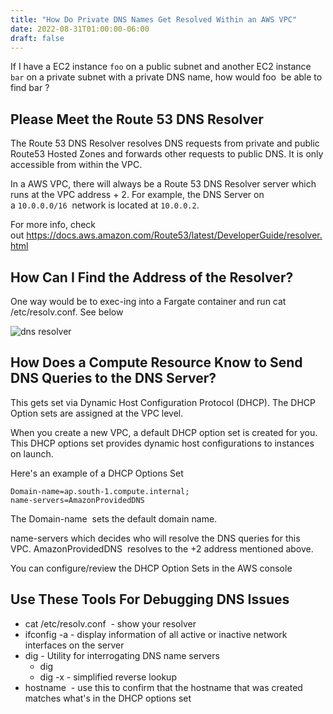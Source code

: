 ```yaml
---
title: "How Do Private DNS Names Get Resolved Within an AWS VPC"
date: 2022-08-31T01:00:00-06:00
draft: false
---
```


If I have a EC2 instance `foo` on a public subnet and another EC2 instance `bar` on a private subnet with a private DNS name, how would foo  be able to find bar ?

## Please Meet the Route 53 DNS Resolver

The Route 53 DNS Resolver resolves DNS requests from private and public Route53 Hosted Zones and forwards other requests to public DNS. It is only accessible from within the VPC.

In a AWS VPC, there will always be a Route 53 DNS Resolver server which runs at the VPC address + 2. For example, the DNS Server on a `10.0.0.0/16`  network is located at `10.0.0.2`.

For more info, check out <https://docs.aws.amazon.com/Route53/latest/DeveloperGuide/resolver.html>

## How Can I Find the Address of the Resolver?

One way would be to exec-ing into a Fargate container and run cat /etc/resolv.conf. See below

![dns resolver](/images/dns-resolver-ecs-exec.png)

## How Does a Compute Resource Know to Send DNS Queries to the DNS Server?

This gets set via Dynamic Host Configuration Protocol (DHCP). The DHCP Option sets are assigned at the VPC level.

When you create a new VPC, a default DHCP option set is created for you. This DHCP options set provides dynamic host configurations to instances on launch.

Here's an example of a DHCP Options Set

```dns
Domain-name=ap.south-1.compute.internal;
name-servers=AmazonProvidedDNS
```

The Domain-name  sets the default domain name.

name-servers which decides who will resolve the DNS queries for this VPC. AmazonProvidedDNS  resolves to the +2 address mentioned above.

You can configure/review the DHCP Option Sets in the AWS console

## Use These Tools For Debugging DNS Issues

* cat /etc/resolv.conf  - show your resolver
* ifconfig -a - display information of all active or inactive network interfaces on the server
* dig - Utility for interrogating DNS name servers
  * dig <hostname>
  * dig -x - simplified reverse lookup
* hostname  - use this to confirm that the hostname that was created matches what's in the DHCP options set
